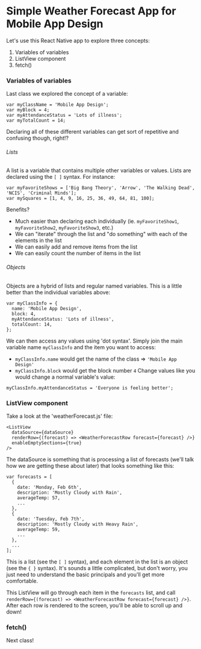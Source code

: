 # Simple Weather Forecast App for Mobile App Design

Let's use this React Native app to explore three concepts:
 1. Variables of variables
 2. ListView component
 3. fetch()

### Variables of variables
Last class we explored the concept of a variable:
```
var myClassName = 'Mobile App Design';
var myBlock = 4;
var myAttendanceStatus = 'Lots of illness';
var myTotalCount = 14;
```
Declaring all of these different variables can get sort of repetitive and confusing though, right!?

###### Lists
A list is a variable that contains multiple other variables or values.  Lists are declared using the `[ ]` syntax.  For instance:
```
var myFavoriteShows = ['Big Bang Theory', 'Arrow', 'The Walking Dead', 'NCIS', 'Criminal Minds'];
var mySquares = [1, 4, 9, 16, 25, 36, 49, 64, 81, 100];
```
Benefits?
 - Much easier than declaring each individually (ie. `myFavoriteShow1`, `myFavoriteShow2`, `myFavoriteShow3`, etc.)
 - We can "iterate" through the list and "do something" with each of the elements in the list
 - We can easily add and remove items from the list
 - We can easily count the number of items in the list

###### Objects
Objects are a hybrid of lists and regular named variables.  This is a little better than the individual variables above:
```
var myClassInfo = {
  name: 'Mobile App Design',
  block: 4,
  myAttendanceStatus: 'Lots of illness',
  totalCount: 14,
};
```
We can then access any values using 'dot syntax'.  Simply join the main variable name `myClassInfo` and the item you want to access:
- `myClassInfo.name` would get the name of the class => `'Mobile App Design'`
- `myClassInfo.block` would get the block number `4`
Change values like you would change a normal variable's value:
```
myClassInfo.myAttendanceStatus = 'Everyone is feeling better';
```

### ListView component
Take a look at the 'weatherForecast.js' file:
```
<ListView
  dataSource={dataSource}
  renderRow={(forecast) => <WeatherForecastRow forecast={forecast} />}
  enableEmptySections={true}
/>
```
The dataSource is something that is processing a list of forecasts (we'll talk how we are getting these about later) that looks something like this:
```
var forecasts = [
  {
    date: 'Monday, Feb 6th',
    description: 'Mostly Cloudy with Rain',
    averageTemp: 57,
    ...
  },
  {
    date: 'Tuesday, Feb 7th',
    description: 'Mostly Cloudy with Heavy Rain',
    averageTemp: 59,
    ...
  },
  ...
];
```
This is a list (see the `[ ]` syntax), and each element in the list is an object (see the `{ }` syntax).  It's sounds a little complicated, but don't worry, you just need to understand the basic principals and you'll get more comfortable.

This ListView will go through each item in the `forecasts` list, and call `renderRow={(forecast) => <WeatherForecastRow forecast={forecast} />}`.  After each row is rendered to the screen, you'll be able to scroll up and down!

### fetch()
Next class!




